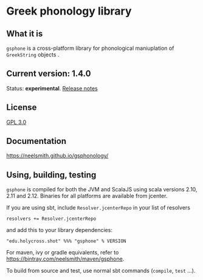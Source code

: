 # Greek phonology library

## What it is

`gsphone` is a cross-platform library for phonological maniuplation of `GreekString` objects .

## Current version: 1.4.0

Status: **experimental**.  [Release notes](releases.md)


## License

[GPL 3.0](http://www.opensource.org/licenses/gpl-3.0.html)

## Documentation


<https://neelsmith.github.io/gsphonology/>

## Using, building, testing

`gsphone` is compiled for both the JVM and ScalaJS using scala versions 2.10, 2.11 and 2.12.  Binaries for all platforms are available from jcenter.

If you are using sbt, include `Resolver.jcenterRepo` in your list of resolvers

    resolvers += Resolver.jcenterRepo

and add this to your library dependencies:

    "edu.holycross.shot" %%% "gsphone" % VERSION


For maven, ivy or gradle equivalents, refer to <https://bintray.com/neelsmith/maven/gsphone>.

To build from source and test, use normal sbt commands (`compile`, `test` ...).
